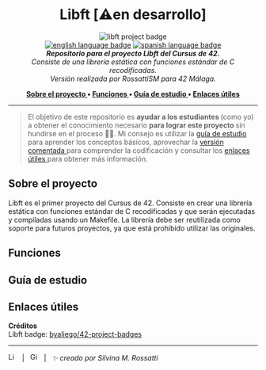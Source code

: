 <h1 align="center"> Libft [⚠️en desarrollo] </h1>

<p align="center">
<img src="https://github.com/byaliego/42-project-badges/blob/main/badges/libft.png?raw=true" alt="libft project badge" /> <br />
<a href="https://github.com/RossattiSM/Libft/blob/master/README.md"> <img src="https://img.shields.io/badge/lang-en-purple" alt="english language badge"></a> 
<a href="https://github.com/RossattiSM/Libft/blob/master/README.es.md"> <img src="https://img.shields.io/badge/lang-es-purple" alt="spanish language badge"></a> <br />
<i> <b> Repositorio para el proyecto Libft del Cursus de 42.</b> <br />
Consiste de una librería estática con funciones estándar de C recodificadas. <br />
Versión realizada por RossattiSM para 42 Málaga. </i>
</p>
<p align="center"> <b>
<a href="https://github.com/RossattiSM/42Cursus.Libft/blob/main/README.es.md#sobre-el-proyecto"> Sobre el proyecto </a> • 
<a href="https://github.com/RossattiSM/42Cursus.Libft/blob/main/README.es.md#funciones"> Funciones </a>  • 
<a href="https://github.com/RossattiSM/42Cursus.Libft/blob/main/README.es.md#gu%C3%ADa-de-estudio"> Guía de estudio </a>  • 
<a href="https://github.com/RossattiSM/42Cursus.Libft/blob/main/README.es.md#enlaces-%C3%BAtiles"> Enlaces útiles </a>
</p> </b>
<hr>

> El objetivo de este repositorio es <b> ayudar a los estudiantes </b> (como yo) a obtener el conocimiento necesario <b> para lograr este proyecto </b> sin hundirse en el proceso 🏄‍♀️. Mi consejo es utilizar la <a href="https://github.com/RossattiSM/42Cursus.Libft/blob/main/README.es.md#gu%C3%ADa-de-estudio"> guía de estudio </a> para aprender los conceptos básicos, aprovechar la <a href="https://github.com/RossattiSM/42Cursus.Libft/tree/main/libft_comentado"> versión comentada </a> para comprender la codificación y consultar los <a href="https://github.com/RossattiSM/42Cursus.Libft/blob/main/README.es.md#enlaces-%C3%BAtiles"> enlaces útiles </a> para obtener más información.

## Sobre el proyecto
Libft es el primer proyecto del Cursus de 42. Consiste en crear una librería estática con funciones estándar de C recodificadas y que serán ejecutadas y compiladas usando un Makefile. La librería debe ser reutilizada como soporte para futuros proyectos, ya que está prohibido utilizar las originales. 

## Funciones

## Guía de estudio

## Enlaces útiles 

<b> Créditos </b> <br />
Libft badge: <a href="https://github.com/byaliego/42-project-badges"> byaliego/42-project-badges </a>

<hr>
<a href="https://www.linkedin.com/in/rossattism/"><img src="https://skillicons.dev/icons?i=linkedin" alt="Linkedin Logo" style="width: 16px; height: 16px" /></a> &nbsp | &nbsp
<a href="https://github.com/RossattiSM"><img src="https://skillicons.dev/icons?i=github" alt="GitHub logo" style="width: 16px; height: 16px" /></a>  &nbsp | &nbsp <i> ✨ creado por Silvina M. Rossatti </i> &nbsp
